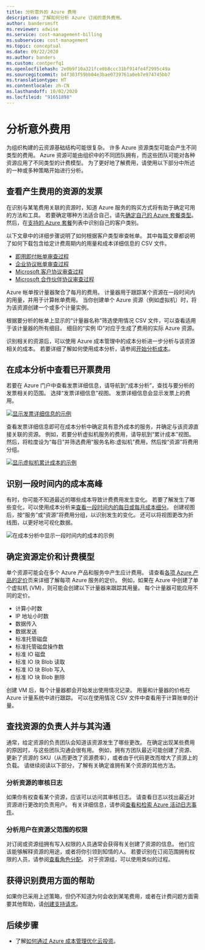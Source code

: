```yaml
---
title: 分析意外的 Azure 费用
description: 了解如何分析 Azure 订阅的意外费用。
author: bandersmsft
ms.reviewer: adwise
ms.service: cost-management-billing
ms.subservice: cost-management
ms.topic: conceptual
ms.date: 09/22/2020
ms.author: banders
ms.custom: contperfq1
ms.openlocfilehash: 2e0b9f10a321fce0b8ccc31bf914fe4f2995c49a
ms.sourcegitcommit: b4f303f59bb04e3bae0739761a0eb7e974745bb7
ms.translationtype: HT
ms.contentlocale: zh-CN
ms.lasthandoff: 10/02/2020
ms.locfileid: "91651898"
---
```

# <a name="analyze-unexpected-charges"></a>分析意外费用

为组织构建的云资源基础结构可能很复杂。 许多 Azure 资源类型可能会产生不同类型的费用。 Azure 资源可能由组织中的不同团队拥有，而这些团队可能对各种资源应用了不同类型的计费模型。 为了更好地了解费用，请使用以下部分中所述的一种或多种策略开始进行分析。

## <a name="review-invoice-for-resource-responsible-for-charge"></a>查看产生费用的资源的发票

在识别与某笔费用关联的资源时，知道 Azure 服务的购买方式将有助于确定可用的方法和工具。 若要确定哪种方法适合自己，请先[确定自己的 Azure 套餐类型](../costs/understand-cost-mgt-data.md#determine-your-offer-type)。 然后，在[支持的 Azure 套餐](../costs/understand-cost-mgt-data.md#supported-microsoft-azure-offers)列表中识别自己的客户类别。

以下文章中的详细步骤说明了如何根据客户类型审查帐单。 其中每篇文章都说明了如何下载包含给定计费周期内的用量和成本详细信息的 CSV 文件。

- [即用即付帐单审查过程](review-individual-bill.md#charges)
- [企业协议帐单审查过程](review-enterprise-agreement-bill.md)
- [Microsoft 客户协议审查过程](review-customer-agreement-bill.md#analyze-your-azure-usage-charges)
- [Microsoft 合作伙伴协议审查过程](review-partner-agreement-bill.md#analyze-your-azure-usage-charges)

Azure 帐单按计量器聚合了每月的费用。  计量器用于跟踪某个资源在一段时间内的用量，并用于计算帐单费用。 当你创建单个 Azure 资源（例如虚拟机）时，将为该资源创建一个或多个计量实例。

根据要分析的帐单上显示的“计量器名称”筛选使用情况 CSV 文件，可以查看适用于该计量器的所有细目。  细目的“实例 ID”对应于生成了费用的实际 Azure 资源。 

识别相关的资源后，可以使用 Azure 成本管理中的成本分析进一步分析与该资源相关的成本。 若要详细了解如何使用成本分析，请参阅[开始分析成本](../costs/quick-acm-cost-analysis.md)。

## <a name="review-invoiced-charges-in-cost-analysis"></a>在成本分析中查看已开票费用

若要在 Azure 门户中查看发票详细信息，请导航到“成本分析”，查找与要分析的发票相关的范围。 选择“发票详细信息”视图。 发票详细信息会显示发票上的费用。

[![显示发票详细信息的示例](./media/analyze-unexpected-charges/invoice-details.png)](./media/analyze-unexpected-charges/invoice-details.png#lightbox)

查看发票详细信息即可在成本分析中确定具有意外成本的服务，并确定与该资源直接关联的资源。 例如，若要分析虚拟机服务的费用，请导航到“累计成本”视图。 然后，将粒度设为“每日”并筛选费用“服务名称:虚拟机”费用，然后按“资源”将费用分组。

[![显示虚拟机累计成本的示例](./media/analyze-unexpected-charges/virtual-machines.png)](./media/analyze-unexpected-charges/virtual-machines.png#lightbox)

## <a name="identify-spikes-in-cost-over-time"></a>识别一段时间内的成本高峰

有时，你可能不知道最近的哪些成本导致计费费用发生变化。 若要了解发生了哪些变化，可以使用成本分析来[查看一段时间内的每日或每月成本细分](../costs/cost-analysis-common-uses.md#view-costs-per-day-or-by-month)。 创建视图后，按“服务”或“资源”将费用分组，以识别发生的变化。   还可以将视图更改为折线图，以更好地可视化数据。 

![在成本分析中显示一段时间内的成本的示例](./media/analyze-unexpected-charges/costs-over-time.png)

## <a name="determine-resource-pricing-and-billing-model"></a>确定资源定价和计费模型

单个资源可能会在多个 Azure 产品和服务中产生应计费用。 请查看[各项 Azure 产品的定价](https://azure.microsoft.com/pricing/#product-pricing)页来详细了解每项 Azure 服务的定价。 例如，如果在 Azure 中创建了单个虚拟机 (VM)，则可能会创建以下计量器来跟踪其用量。 每个计量器可能应用不同的定价。

- 计算小时数
- IP 地址小时数
- 数据传入
- 数据发送
- 标准托管磁盘
- 标准托管磁盘操作数
- 标准 IO 磁盘
- 标准 IO 块 Blob 读取
- 标准 IO 块 Blob 写入
- 标准 IO 块 Blob 删除

创建 VM 后，每个计量器都会开始发出使用情况记录。 用量和计量器的价格在 Azure 计量系统中进行跟踪。 可以在使用情况 CSV 文件中查看用于计算账单的计量。

## <a name="find-people-responsible-for-the-resource-and-engage"></a>查找资源的负责人并与其沟通

通常，给定资源的负责团队会知道该资源发生了哪些更改。 在确定出现某些费用的原因时，与这些团队沟通会很有用。 例如，拥有方团队最近可能创建了资源、更新了资源的 SKU（从而更改了资源费率），或者由于代码更改而增大了资源上的负载。 请继续阅读以下部分，了解有关确定谁拥有某个资源的其他方法。

### <a name="analyze-the-audit-logs-for-the-resource"></a>分析资源的审核日志

如果你有权查看某个资源，应该可以访问其审核日志。 请查看日志以找出最近对资源进行更改的负责用户。 有关详细信息，请参阅[查看和检索 Azure 活动日志事件](../../azure-monitor/platform/activity-log-view.md)。

### <a name="analyze-user-permissions-to-the-resources-parent-scope"></a>分析用户在资源父范围的权限

对订阅或资源组拥有写入权限的人员通常会获得有关创建了资源的信息。 他们应该能够解释资源的用途，或者将你引领到知情的人。 若要识别在订阅范围拥有权限的人员，请参阅[查看角色分配](../../role-based-access-control/check-access.md#view-role-assignments)。 对于资源组，可以使用类似的过程。

## <a name="get-help-to-identify-charges"></a>获得识别费用方面的帮助

如果你已采用上述策略，但仍不知道为何会收到某笔费用，或者在计费问题方面需要其他帮助，请[创建支持请求](https://go.microsoft.com/fwlink/?linkid=2083458)。

## <a name="next-steps"></a>后续步骤

- 了解[如何通过 Azure 成本管理优化云投资](../costs/cost-mgt-best-practices.md)。